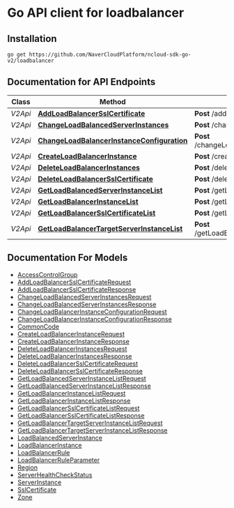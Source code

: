 # Go API client for loadbalancer

## Installation
```
go get https://github.com/NaverCloudPlatform/ncloud-sdk-go-v2/loadbalancer
```

## Documentation for API Endpoints

Class | Method | HTTP request | Description
------------ | ------------- | ------------- | -------------
*V2Api* | [**AddLoadBalancerSslCertificate**](docs/V2Api.md#addloadbalancersslcertificate) | **Post** /addLoadBalancerSslCertificate |
*V2Api* | [**ChangeLoadBalancedServerInstances**](docs/V2Api.md#changeloadbalancedserverinstances) | **Post** /changeLoadBalancedServerInstances |
*V2Api* | [**ChangeLoadBalancerInstanceConfiguration**](docs/V2Api.md#changeloadbalancerinstanceconfiguration) | **Post** /changeLoadBalancerInstanceConfiguration |
*V2Api* | [**CreateLoadBalancerInstance**](docs/V2Api.md#createloadbalancerinstance) | **Post** /createLoadBalancerInstance |
*V2Api* | [**DeleteLoadBalancerInstances**](docs/V2Api.md#deleteloadbalancerinstances) | **Post** /deleteLoadBalancerInstances |
*V2Api* | [**DeleteLoadBalancerSslCertificate**](docs/V2Api.md#deleteloadbalancersslcertificate) | **Post** /deleteLoadBalancerSslCertificate |
*V2Api* | [**GetLoadBalancedServerInstanceList**](docs/V2Api.md#getloadbalancedserverinstancelist) | **Post** /getLoadBalancedServerInstanceList |
*V2Api* | [**GetLoadBalancerInstanceList**](docs/V2Api.md#getloadbalancerinstancelist) | **Post** /getLoadBalancerInstanceList |
*V2Api* | [**GetLoadBalancerSslCertificateList**](docs/V2Api.md#getloadbalancersslcertificatelist) | **Post** /getLoadBalancerSslCertificateList |
*V2Api* | [**GetLoadBalancerTargetServerInstanceList**](docs/V2Api.md#getloadbalancertargetserverinstancelist) | **Post** /getLoadBalancerTargetServerInstanceList |


## Documentation For Models

 - [AccessControlGroup](docs/AccessControlGroup.md)
 - [AddLoadBalancerSslCertificateRequest](docs/AddLoadBalancerSslCertificateRequest.md)
 - [AddLoadBalancerSslCertificateResponse](docs/AddLoadBalancerSslCertificateResponse.md)
 - [ChangeLoadBalancedServerInstancesRequest](docs/ChangeLoadBalancedServerInstancesRequest.md)
 - [ChangeLoadBalancedServerInstancesResponse](docs/ChangeLoadBalancedServerInstancesResponse.md)
 - [ChangeLoadBalancerInstanceConfigurationRequest](docs/ChangeLoadBalancerInstanceConfigurationRequest.md)
 - [ChangeLoadBalancerInstanceConfigurationResponse](docs/ChangeLoadBalancerInstanceConfigurationResponse.md)
 - [CommonCode](docs/CommonCode.md)
 - [CreateLoadBalancerInstanceRequest](docs/CreateLoadBalancerInstanceRequest.md)
 - [CreateLoadBalancerInstanceResponse](docs/CreateLoadBalancerInstanceResponse.md)
 - [DeleteLoadBalancerInstancesRequest](docs/DeleteLoadBalancerInstancesRequest.md)
 - [DeleteLoadBalancerInstancesResponse](docs/DeleteLoadBalancerInstancesResponse.md)
 - [DeleteLoadBalancerSslCertificateRequest](docs/DeleteLoadBalancerSslCertificateRequest.md)
 - [DeleteLoadBalancerSslCertificateResponse](docs/DeleteLoadBalancerSslCertificateResponse.md)
 - [GetLoadBalancedServerInstanceListRequest](docs/GetLoadBalancedServerInstanceListRequest.md)
 - [GetLoadBalancedServerInstanceListResponse](docs/GetLoadBalancedServerInstanceListResponse.md)
 - [GetLoadBalancerInstanceListRequest](docs/GetLoadBalancerInstanceListRequest.md)
 - [GetLoadBalancerInstanceListResponse](docs/GetLoadBalancerInstanceListResponse.md)
 - [GetLoadBalancerSslCertificateListRequest](docs/GetLoadBalancerSslCertificateListRequest.md)
 - [GetLoadBalancerSslCertificateListResponse](docs/GetLoadBalancerSslCertificateListResponse.md)
 - [GetLoadBalancerTargetServerInstanceListRequest](docs/GetLoadBalancerTargetServerInstanceListRequest.md)
 - [GetLoadBalancerTargetServerInstanceListResponse](docs/GetLoadBalancerTargetServerInstanceListResponse.md)
 - [LoadBalancedServerInstance](docs/LoadBalancedServerInstance.md)
 - [LoadBalancerInstance](docs/LoadBalancerInstance.md)
 - [LoadBalancerRule](docs/LoadBalancerRule.md)
 - [LoadBalancerRuleParameter](docs/LoadBalancerRuleParameter.md)
 - [Region](docs/Region.md)
 - [ServerHealthCheckStatus](docs/ServerHealthCheckStatus.md)
 - [ServerInstance](docs/ServerInstance.md)
 - [SslCertificate](docs/SslCertificate.md)
 - [Zone](docs/Zone.md)

